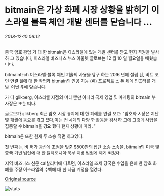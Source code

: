 # bitmain은 가상 화폐 시장 상황을 밝히기 이스라엘 블록 체인 개발 센터를 닫습니다 ...

###### 2018-12-10 06:12

중국 암호 광업 거 대 한 bitmain은 이스라엘에 있는 개발 센터를 닫고 현지 직원을 발사 하 고 있습니다, 이스라엘 비즈니스 뉴스 아울렛 글로브는 12 월 10 일 월요일을 배웠습니다.

bitmaintech 이스라엘-블록 체인 기술의 사용을 탐구 하는 2016 년에 설립 된, 비트 코인 연결 풀에 대 한 작업과 bitmain의 인공 지능 (AI) 프로젝트 소 폰 뒤에 인프라를 개발-이번 주에 닫습니다.

가 디 glikberg, 이스라엘 지점의 머리 뿐만 아니라 국제 영업 및 마케팅의 bitmain 부사장은 또한 떠나.

글로브가 glikberg 최근 암호 시장 붕괴에 대 한 폐쇄를 연결 보고: "암호화 시장은 지난 몇 개월에 동요를 겪고 있다,이는 전 세계의 다양 한 활동을 검사 하 고에 그것의 사업을 집중할 수 bitmain을 강요 했다 현재 상황에 따라. "

bitmain은 또한 현재 두 소송 직면 하고있다.

첫 번째는, 비 허가 광산에 초점을 맞춘 $500만의 집단 소송 소송을, bitmain의 미국 및 중국 기반 법인에 대 한 캘리포니아 북부 지방 법원에 제기 되었다.

지역 비즈니스 신문 cal칼리버에 따르면, 이스라엘 조세 당국은 수입을 은폐 한 암호 화폐를 주장 이스라엘의 수백에 대 한 세금 계정을 열었다.

[Original source](https://cointelegraph.com/news/bitmain-closes-israeli-blockchain-development-center-citing-crypto-market-conditions)

![stats](https://c.statcounter.com/11760860/0/a89fa40b/1/ "stats")
